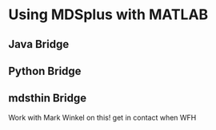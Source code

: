 # Using MDSplus with MATLAB

## Java Bridge
## Python Bridge
## mdsthin Bridge

Work with Mark Winkel on this!
get in contact when WFH
